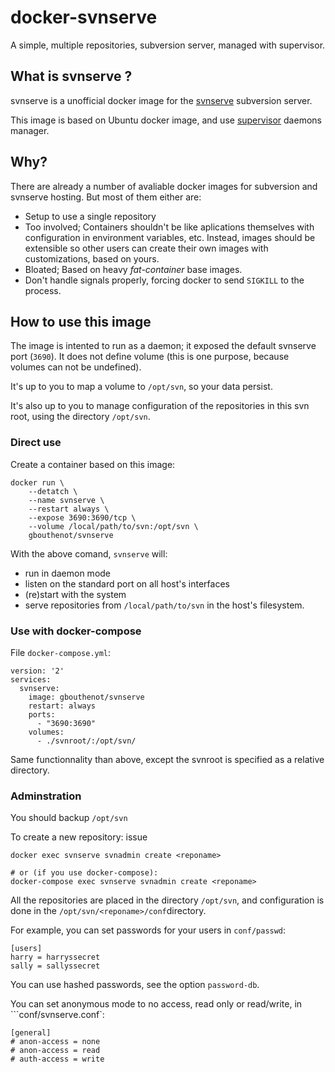 # docker-svnserve
A simple, multiple repositories, subversion server, managed with supervisor.

## What is svnserve ?

svnserve is a unofficial docker image for the [svnserve][1] subversion server.

This image is based on Ubuntu docker image, and use [supervisor][2] daemons manager.


## Why?

There are already a number of avaliable docker images for subversion and svnserve hosting. But most of them either are:

- Setup to use a single repository
- Too involved; Containers shouldn't be like aplications themselves with configuration in environment variables, etc. Instead, images should be extensible so other users can create their own images with customizations, based on yours.
- Bloated; Based on heavy *fat-container* base images.
- Don't handle signals properly, forcing docker to send `SIGKILL` to the process.


## How to use this image

The image is intented to run as a daemon; it exposed the default svnserve port (`3690`). It does not define volume (this is one purpose, because volumes can not be undefined).

It's up to you to map a volume to ```/opt/svn```, so your data persist.

It's also up to you to manage configuration of the repositories in this svn root, using the directory ```/opt/svn```.

### Direct use
Create a container based on this image:
```
docker run \
    --detatch \
    --name svnserve \
    --restart always \
    --expose 3690:3690/tcp \
    --volume /local/path/to/svn:/opt/svn \
    gbouthenot/svnserve
```

With the above comand, `svnserve` will:
- run in daemon mode
- listen on the standard port on all host's interfaces
- (re)start with the system 
- serve repositories from `/local/path/to/svn` in the host's filesystem.

### Use with docker-compose
File ```docker-compose.yml```:
```
version: '2'
services:
  svnserve:
    image: gbouthenot/svnserve
    restart: always
    ports:
      - "3690:3690"
    volumes:
      - ./svnroot/:/opt/svn/
```

Same functionnality than above, except the svnroot is specified as a relative directory.


### Adminstration

You should backup ```/opt/svn```

To create a new repository: issue
```
docker exec svnserve svnadmin create <reponame>

# or (if you use docker-compose):
docker-compose exec svnserve svnadmin create <reponame>
```

All the repositories are placed in the directory ```/opt/svn```, and configuration is done in the ```/opt/svn/<reponame>/conf```directory.

For example, you can set passwords for your users in ```conf/passwd```:
```
[users]
harry = harryssecret
sally = sallyssecret
```

You can use hashed passwords, see the option ```password-db```.

You can set anonymous mode to no access, read only or read/write, in ```conf/svnserve.conf`:
```
[general]
# anon-access = none
# anon-access = read
# auth-access = write
```

[1]: https://subversion.apache.org/
[2]: http://supervisord.org/
